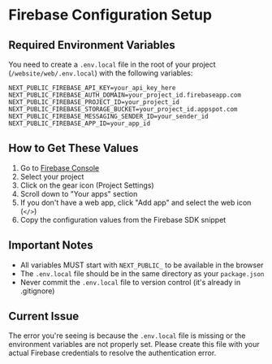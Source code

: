 # Firebase Configuration Setup

## Required Environment Variables

You need to create a `.env.local` file in the root of your project (`/website/web/.env.local`) with the following variables:

```env
NEXT_PUBLIC_FIREBASE_API_KEY=your_api_key_here
NEXT_PUBLIC_FIREBASE_AUTH_DOMAIN=your_project_id.firebaseapp.com
NEXT_PUBLIC_FIREBASE_PROJECT_ID=your_project_id
NEXT_PUBLIC_FIREBASE_STORAGE_BUCKET=your_project_id.appspot.com
NEXT_PUBLIC_FIREBASE_MESSAGING_SENDER_ID=your_sender_id
NEXT_PUBLIC_FIREBASE_APP_ID=your_app_id
```

## How to Get These Values

1. Go to [Firebase Console](https://console.firebase.google.com/)
2. Select your project
3. Click on the gear icon (Project Settings)
4. Scroll down to "Your apps" section
5. If you don't have a web app, click "Add app" and select the web icon (`</>`)
6. Copy the configuration values from the Firebase SDK snippet

## Important Notes

- All variables MUST start with `NEXT_PUBLIC_` to be available in the browser
- The `.env.local` file should be in the same directory as your `package.json`
- Never commit the `.env.local` file to version control (it's already in .gitignore)

## Current Issue

The error you're seeing is because the `.env.local` file is missing or the environment variables are not properly set. Please create this file with your actual Firebase credentials to resolve the authentication error.
